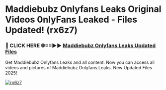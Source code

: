 # Maddiebubz Onlyfans Leaks Original Videos 0nlyFans Leaked - Files Updated! (rx6z7)

<h3>🔴 CLICK HERE 🌐==►► <a href="https://tinyurl.com/x26r9saj" rel="nofollow">Maddiebubz Onlyfans Leaks Updated Files</a></h3>

Get Maddiebubz Onlyfans Leaks and all content. Now you can access all videos and pictures of Maddiebubz Onlyfans Leaks. New Updated Files 2025!

[![rx6z7](https://i.imgur.com/LkgZPqh.gif)](https://tinyurl.com/x26r9saj)

